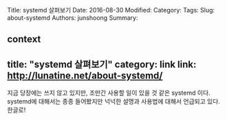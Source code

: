 Title: systemd 살펴보기
Date: 2016-08-30
Modified:
Category:
Tags:
Slug: about-systemd
Authors: junshoong
Summary:


context
---
title: "systemd 살펴보기"
category: link
link: http://lunatine.net/about-systemd/
---
지금 당장에는 쓰지 않고 있지만, 조만간 사용할 일이 있을 것 같은 systemd 이다. systemd에 대해서는 종종 들어봤지만 넉넉한 설명과 사용법에 대해서 언급되고 있다. 한글로!
